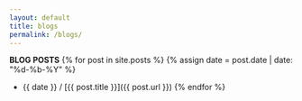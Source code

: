 ```yaml
---
layout: default
title: blogs
permalink: /blogs/
---
```



**BLOG POSTS**
{% for post in site.posts %}
{% assign date = post.date | date: "%d-%b-%Y" %}
 - {{ date }} / [{{ post.title }}]({{ post.url }})
{% endfor %}

<br />
<br />
<br />
<br />
